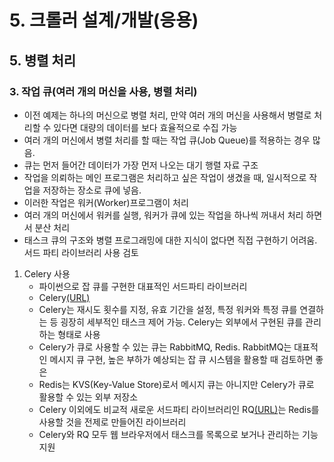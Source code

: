 # 5. 크롤러 설계/개발(응용)
## 5. 병렬 처리
### 3. 작업 큐(여러 개의 머신을 사용, 병렬 처리)
- 이전 예제는 하나의 머신으로 병렬 처리, 만약 여러 개의 머신을 사용해서 병렬로 처리할 수 있다면 대량의 데이터를 보다 효율적으로 수집 가능
- 여러 개의 머신에서 병렬 처리를 할 때는 작업 큐(Job Queue)를 적용하는 경우 많음.
- 큐는 먼저 들어간 데이터가 가장 먼저 나오는 대기 행렬 자료 구조
- 작업을 의뢰하는 메인 프로그램은 처리하고 싶은 작업이 생겼을 때, 일시적으로 작업을 저장하는 장소로 큐에 넣음.
- 이러한 작업은 워커(Worker)프로그램이 처리
- 여러 개의 머신에서 워커를 실행, 워커가 큐에 있는 작업을 하나씩 꺼내서 처리 하면서 분산 처리
- 태스크 큐의 구조와 병렬 프로그래밍에 대한 지식이 없다면 직접 구현하기 어려움. 서드 파티 라이브러리 사용 검토
1. Celery 사용
   - 파이썬으로 잡 큐를 구현한 대표적인 서드파티 라이브러리
   - Celery[(URL)](http://www.celeryproject.org/)
   - Celery는 재시도 횟수를 지정, 유효 기간을 설정, 특정 워커와 특정 큐를 연결하는 등 굉장히 세부적인 태스크 제어 가능. Celery는 외부에서 구현된 큐를 관리하는 형태로 사용
   - Celery가 큐로 사용할 수 있는 큐는 RabbitMQ, Redis. RabbitMQ는 대표적인 메시지 큐 구현, 높은 부하가 예상되는 잡 큐 시스템을 활용할 때 검토하면 좋은
   - Redis는 KVS(Key-Value Store)로서 메시지 큐는 아니지만 Celery가 큐로 활용할 수 있는 외부 저장소
   - Celery 이외에도 비교적 새로운 서드파티 라이브러리인 RQ[(URL)](http://python-rq.org/)는 Redis를 사용할 것을 전제로 만들어진 라이브러리
   - Celery와 RQ 모두 웹 브라우저에서 태스크를 목록으로 보거나 관리하는 기능 지원